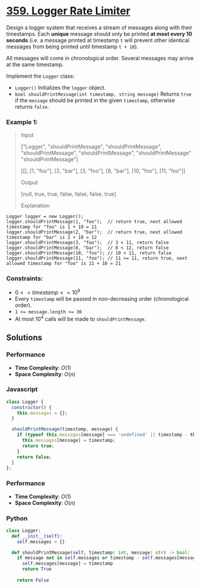 # [359. Logger Rate Limiter](https://leetcode.com/problems/logger-rate-limiter/description/)

Design a logger system that receives a stream of messages along with their timestamps. Each **unique** message should only be printed **at most every 10 seconds** (i.e. a message printed at timestamp `t` will prevent other identical messages from being printed until timestamp `t + 10`).

All messages will come in chronological order. Several messages may arrive at the same timestamp.

Implement the `Logger` class:
- `Logger()` Initializes the `logger` object.
- `bool shouldPrintMessage(int timestamp, string message)` Returns `true` if the `message` should be printed in the given `timestamp`, otherwise returns `false`.
 

### Example 1:
> Input
>
> ["Logger", "shouldPrintMessage", "shouldPrintMessage", "shouldPrintMessage", "shouldPrintMessage", "shouldPrintMessage" "shouldPrintMessage"]
>
> [[], [1, "foo"], [2, "bar"], [3, "foo"], [8, "bar"], [10, "foo"], [11, "foo"]]
>
> Output
>
> [null, true, true, false, false, false, true]
>
> Explanation
```
Logger logger = new Logger();
logger.shouldPrintMessage(1, "foo");  // return true, next allowed timestamp for "foo" is 1 + 10 = 11
logger.shouldPrintMessage(2, "bar");  // return true, next allowed timestamp for "bar" is 2 + 10 = 12
logger.shouldPrintMessage(3, "foo");  // 3 < 11, return false
logger.shouldPrintMessage(8, "bar");  // 8 < 12, return false
logger.shouldPrintMessage(10, "foo"); // 10 < 11, return false
logger.shouldPrintMessage(11, "foo"); // 11 >= 11, return true, next allowed timestamp for "foo" is 11 + 10 = 21
 ```

### Constraints:
- $0 <= timestamp <= 10^{9}$
- Every `timestamp` will be passed in non-decreasing order (chronological order).
- `1 <= message.length <= 30`
- At most $10^{4}$ calls will be made to `shouldPrintMessage`.


## Solutions

### Performance

- **Time Complexity**: $O(1)$
- **Space Complexity**: $O(n)$

### Javascript

```javascript
class Logger {
  constructor() {
    this.messages = {};
  }

  shouldPrintMessage(timestamp, message) {
    if (typeof this.messages[message] === 'undefined' || timestamp - this.messages[message] >= 10) {
      this.messages[message] = timestamp;
      return true;
    }
    return false;
  }
};
```

### Performance

- **Time Complexity**: $O(1)$
- **Space Complexity**: $O(n)$

### Python

```python
class Logger:
  def __init__(self):
    self.messages = {}   

  def shouldPrintMessage(self, timestamp: int, message: str) -> bool:
    if message not in self.messages or timestamp - self.messages[message] >= 10:
      self.messages[message] = timestamp
      return True
    
    return False
```
